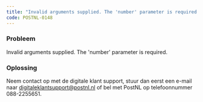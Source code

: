```yaml
---
title: "Invalid arguments supplied. The 'number' parameter is required."
code: POSTNL-0148
---
```

### Probleem

Invalid arguments supplied. The 'number' parameter is required.

### Oplossing

Neem contact op met de digitale klant support, stuur dan eerst een e-mail naar [digitaleklantsupport@postnl.nl](mailto:digitaleklantsupport@postnl.nl) of bel met PostNL op telefoonnummer 088-2255651.
